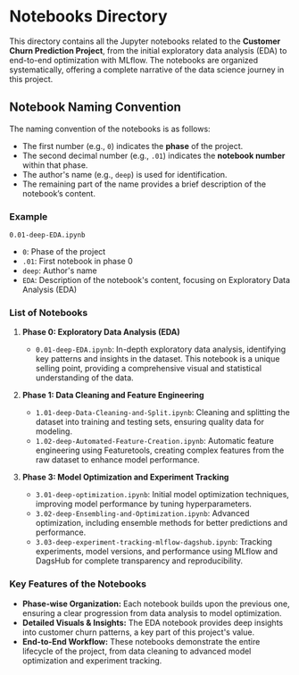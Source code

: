 # Notebooks Directory

This directory contains all the Jupyter notebooks related to the **Customer Churn Prediction Project**, from the initial exploratory data analysis (EDA) to end-to-end optimization with MLflow. The notebooks are organized systematically, offering a complete narrative of the data science journey in this project.

## Notebook Naming Convention

The naming convention of the notebooks is as follows:

- The first number (e.g., `0`) indicates the **phase** of the project.
- The second decimal number (e.g., `.01`) indicates the **notebook number** within that phase.
- The author's name (e.g., `deep`) is used for identification.
- The remaining part of the name provides a brief description of the notebook’s content.

### Example
`0.01-deep-EDA.ipynb`

- `0`: Phase of the project
- `.01`: First notebook in phase 0
- `deep`: Author's name
- `EDA`: Description of the notebook's content, focusing on Exploratory Data Analysis (EDA)

### List of Notebooks

1. **Phase 0: Exploratory Data Analysis (EDA)**
    - `0.01-deep-EDA.ipynb`: In-depth exploratory data analysis, identifying key patterns and insights in the dataset. This notebook is a unique selling point, providing a comprehensive visual and statistical understanding of the data.

2. **Phase 1: Data Cleaning and Feature Engineering**
    - `1.01-deep-Data-Cleaning-and-Split.ipynb`: Cleaning and splitting the dataset into training and testing sets, ensuring quality data for modeling.
    - `1.02-deep-Automated-Feature-Creation.ipynb`: Automatic feature engineering using Featuretools, creating complex features from the raw dataset to enhance model performance.

3. **Phase 3: Model Optimization and Experiment Tracking**
    - `3.01-deep-optimization.ipynb`: Initial model optimization techniques, improving model performance by tuning hyperparameters.
    - `3.02-deep-Ensembling-and-Optimization.ipynb`: Advanced optimization, including ensemble methods for better predictions and performance.
    - `3.03-deep-experiment-tracking-mlflow-dagshub.ipynb`: Tracking experiments, model versions, and performance using MLflow and DagsHub for complete transparency and reproducibility.

### Key Features of the Notebooks

- **Phase-wise Organization:** Each notebook builds upon the previous one, ensuring a clear progression from data analysis to model optimization.
- **Detailed Visuals & Insights:** The EDA notebook provides deep insights into customer churn patterns, a key part of this project's value.
- **End-to-End Workflow:** These notebooks demonstrate the entire lifecycle of the project, from data cleaning to advanced model optimization and experiment tracking.

